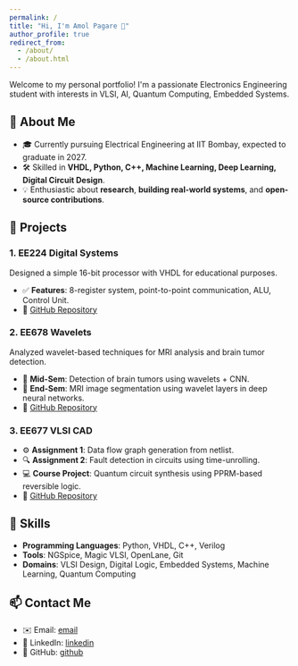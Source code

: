 ```yaml
---
permalink: /
title: "Hi, I'm Amol Pagare 👋"
author_profile: true
redirect_from: 
  - /about/
  - /about.html
---
```


Welcome to my personal portfolio! I'm a passionate Electronics Engineering student with interests in VLSI, AI, Quantum Computing, Embedded Systems. 


## 🚀 About Me

- 🎓 Currently pursuing Electrical Engineering at IIT Bombay, expected to graduate in 2027.
- 🛠️ Skilled in **VHDL, Python, C++, Machine Learning, Deep Learning, Digital Circuit Design**.
- 💡 Enthusiastic about **research**, **building real-world systems**, and **open-source contributions**.


## 📂 Projects

### 1. **EE224 Digital Systems**
Designed a simple 16-bit processor with VHDL for educational purposes.
- ✅ **Features**: 8-register system, point-to-point communication, ALU, Control Unit.
- 🔗 [GitHub Repository](https://github.com/Amolpagare10/IITB-CPU)


### 2. **EE678 Wavelets**
Analyzed wavelet-based techniques for MRI analysis and brain tumor detection.
- 🧠 **Mid-Sem**: Detection of brain tumors using wavelets + CNN.
- 🧩 **End-Sem**: MRI image segmentation using wavelet layers in deep neural networks.
- 🔗 [GitHub Repository](https://github.com/Amolpagare10/EE678-Wavelets)


### 3. **EE677 VLSI CAD**
- ⚙️ **Assignment 1**: Data flow graph generation from netlist.
- 🔍 **Assignment 2**: Fault detection in circuits using time-unrolling.
- 💻 **Course Project**: Quantum circuit synthesis using PPRM-based reversible logic.
- 🔗 [GitHub Repository](https://github.com/Amolpagare10/EE677-VLSI-CAD)

## 🧠 Skills

- **Programming Languages**: Python, VHDL, C++, Verilog
- **Tools**: NGSpice, Magic VLSI, OpenLane, Git
- **Domains**: VLSI Design, Digital Logic, Embedded Systems, Machine Learning, Quantum Computing


## 📫 Contact Me

- ✉️ Email: [email](mailto:amol.pagare.iitb.official@gmail.com)
- 🔗 LinkedIn: [linkedin](https://linkedin.com/in/amol-pagare-734967202)
- 🐙 GitHub: [github](https://github.com/Amolpagare10)
